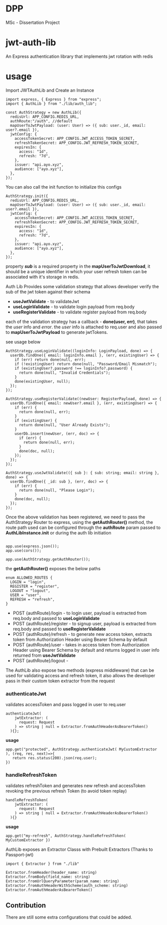 # DPP
MSc - Dissertation Project
# jwt-auth-lib
An Express authentication library that implements jwt rotation with redis

# usage 
Import JWTAuthLib and Create an Instance

```
import express, { Express } from "express";
import { AuthLib } from "./lib/auth_lib";

const AuthStrategy = new AuthLib({
  redisUrl: APP_CONFIG.REDIS_URL,
  authRoute:"/auth", //default
  mapUserToJwtPayload: (user: User) => ({ sub: user._id, email: user?.email }),
  jwtConfig: {
    accessTokenSecret: APP_CONFIG.JWT_ACCESS_TOKEN_SECRET,
    refreshTokenSecret: APP_CONFIG.JWT_REFRESH_TOKEN_SECRET,
    expiresIn: {
      access: "1d",
      refresh: "7d",
    },
    issuer: "api.ayo.xyz",
    audience: ["ayo.xyz"],
  },
});

```
You can also call the init function to initialize this configs

```
AuthStrategy.init({
  redisUrl: APP_CONFIG.REDIS_URL,
  mapUserToJwtPayload: (user: User) => ({ sub: user._id, email: user?.email }),
  jwtConfig: {
    accessTokenSecret: APP_CONFIG.JWT_ACCESS_TOKEN_SECRET,
    refreshTokenSecret: APP_CONFIG.JWT_REFRESH_TOKEN_SECRET,
    expiresIn: {
      access: "1d",
      refresh: "7d",
    },
    issuer: "api.ayo.xyz",
    audience: ["ayo.xyz"],
  },
});

```
property ***sub*** is a required property in the **mapUserToJwtDownload**, it should be a unique identifier in which your user refresh token can be associated with it's storage in redis.

Auth Lib Provides some validation strategy that allows developer verify the sub of the jwt token against their schema
- **useJwtValidate** - to validateJwt 
- **useLoginValidate** - to validate login payload from req.body
- **useRegisterValidate** - to validate register payload from req.body 

each of the validation strategy has a callback - **done(user, err)**, that takes the *user* info and *error*. the *user* info is attached to req.user
and also passed to **mapUserToJwtPayload** to generate jwtTokens.

see usage below

```
AuthStrategy.useLoginValidate((loginInfo: LoginPayload, done) => {
  userDb.findOne({ email: loginInfo.email }, (err, existingUser) => {
    if (err) return done(null, err);
    if (!existingUser) return done(null, "Password/Email Mismatch");
    if (existingUser?.password !== loginInfo?.password) {
      return done(null, "Invalid Credentials");
    }
    done(existingUser, null);
  });
});

AuthStrategy.useRegisterValidate((newUser: RegisterPayload, done) => {
  userDb.findOne({ email: newUser?.email }, (err, existingUser) => {
    if (err) {
      return done(null, err);
    }
    if (existingUser) {
      return done(null, "User Already Exists");
    }
    userDb.insert(newUser, (err, doc) => {
      if (err) {
        return done(null, err);
      }
      done(doc, null);
    });
  });
});

AuthStrategy.useJwtValidate(({ sub }: { sub: string; email: string }, done) => {
  userDb.findOne({ _id: sub }, (err, doc) => {
    if (err) {
      return done(null, "Please Login");
    }
    done(doc, null);
  });
});

```

Once the above validation has been registered, we need to pass the AuthStrategy Router to express, using the **getAuthRouter()** method,
the route path used can be configured through the **authRoute** param passed to **AuthLibInstance.init** or during the auth lib initiation

```

app.use(express.json());
app.use(cors());

app.use(AuthStrategy.getAuthRouter());

```
the **getAuthRouter()** exposes the below paths

```
enum ALLOWED_ROUTES {
  LOGIN = "login",
  REGISTER = "register",
  LOGOUT = "logout",
  USER = "user",
  REFRESH = "refresh",
}

```

- POST {authRoute}/login - to login user, payload is extracted from req.body and passed to **useLoginValidate**
- POST {authRoute}/register - to signup user, payload is extracted from req.body and passed to **useRegisterValidate**
- POST {authRoute}/refresh -  to generate new access token, extracts token from Authorization Header using Bearer Schema by default
- POST {authRoute}/user - takes in access token from Authorization Header using Bearer Schema by default and returns logged in user info returned from **useJwtValidate**
- POST {authRoute}/logout - 

The AuthLib also expose two methods (express middleware) that can be used for validating access and refresh token, it also allows the developer pass in their custom token extractor 
from the request

### authenticateJwt
validates accessToken and pass logged in user to req.user

```
authenticateJwt(
    jwtExtractor: (
      request: Request
    ) => string | null = Extractor.fromAuthHeaderAsBearerToken()
  ){};

```
**usage**

```
app.get("protected", AuthStrategy.authenticateJwt( MyCustomExtractor ), (req, res, next)=>{
   return res.status(200).json(req.user);
})

```

### handleRefreshToken
validates refreshToken and generates new refresh and accessToken revoking the previous refresh Token (to avoid token replay)

```
handleRefreshToken(
    jwtExtractor: (
      request: Request
    ) => string | null = Extractor.fromAuthHeaderAsBearerToken()
  ){}

```

**usage**

```
app.get("my-refresh", AuthStrategy.handleRefreshToken(  MyCustomExtractor })

```

AuthLib exposes an Extractor Classs with Prebuilt Extractors (Thanks to Passport-jwt)

```
import { Extractor } from "./lib"

Extractor.fromHeader(header_name: string)
Extractor.fromBody(field_name: string)
Extractor.fromUrlQueryParameter(param_name: string)
Extractor.fromAuthHeaderWithScheme(auth_scheme: string)
Extractor.fromAuthHeaderAsBearerToken()
```

## Contribution 
There are still some extra configurations that could be added.


